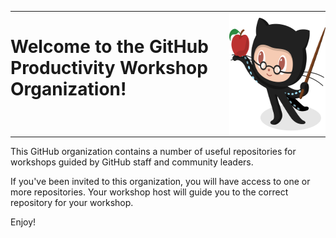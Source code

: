  <table style="border: none; max-width: 600px;">
  <tr>
    <td style="padding: 0; vertical-align: top; max-width:400px">
      <h1>Welcome to the GitHub Productivity Workshop Organization!</h1>
    </td>
    <td style="padding: 0;">
      <img src="https://raw.githubusercontent.com/gh-productivity-workshops/.github/main/images/Professortocat_v2_small.png" alt="Professor Mona" style="display: block; width: 200px; height: 200px;">
    </td>
  </tr>
</table>


 This GitHub organization contains a number of useful repositories for workshops guided by GitHub staff and community leaders.

 If you've been invited to this organization, you will have access to one or more repositories. Your workshop host will guide you to the correct repository for your workshop.

 Enjoy!